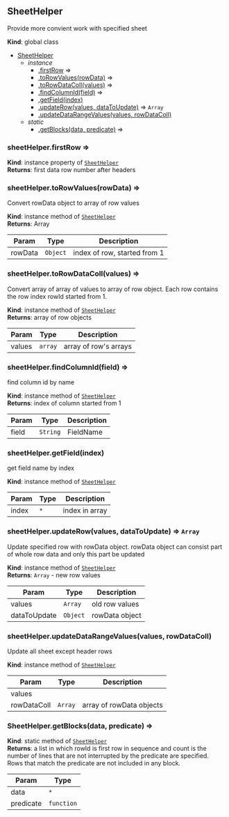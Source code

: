 <a name="SheetHelper"></a>

## SheetHelper
Provide more convient work with specified sheet

**Kind**: global class  

* [SheetHelper](#SheetHelper)
    * _instance_
        * [.firstRow](#SheetHelper+firstRow) ⇒
        * [.toRowValues(rowData)](#SheetHelper+toRowValues) ⇒
        * [.toRowDataColl(values)](#SheetHelper+toRowDataColl) ⇒
        * [.findColumnId(field)](#SheetHelper+findColumnId) ⇒
        * [.getField(index)](#SheetHelper+getField)
        * [.updateRow(values, dataToUpdate)](#SheetHelper+updateRow) ⇒ <code>Array</code>
        * [.updateDataRangeValues(values, rowDataColl)](#SheetHelper+updateDataRangeValues)
    * _static_
        * [.getBlocks(data, predicate)](#SheetHelper.getBlocks) ⇒

<a name="SheetHelper+firstRow"></a>

### sheetHelper.firstRow ⇒
**Kind**: instance property of [<code>SheetHelper</code>](#SheetHelper)  
**Returns**: first data row number after headers  
<a name="SheetHelper+toRowValues"></a>

### sheetHelper.toRowValues(rowData) ⇒
Convert rowData object to array of row values

**Kind**: instance method of [<code>SheetHelper</code>](#SheetHelper)  
**Returns**: Array  

| Param | Type | Description |
| --- | --- | --- |
| rowData | <code>Object</code> | index of row, started from 1 |

<a name="SheetHelper+toRowDataColl"></a>

### sheetHelper.toRowDataColl(values) ⇒
Convert array of array of values to array of row object.
Each row contains the row index rowId started from 1.

**Kind**: instance method of [<code>SheetHelper</code>](#SheetHelper)  
**Returns**: array of row objects  

| Param | Type | Description |
| --- | --- | --- |
| values | <code>array</code> | array of row's arrays |

<a name="SheetHelper+findColumnId"></a>

### sheetHelper.findColumnId(field) ⇒
find column id by name

**Kind**: instance method of [<code>SheetHelper</code>](#SheetHelper)  
**Returns**: index of column started from 1  

| Param | Type | Description |
| --- | --- | --- |
| field | <code>String</code> | FieldName |

<a name="SheetHelper+getField"></a>

### sheetHelper.getField(index)
get field name by index

**Kind**: instance method of [<code>SheetHelper</code>](#SheetHelper)  

| Param | Type | Description |
| --- | --- | --- |
| index | <code>\*</code> | index in array |

<a name="SheetHelper+updateRow"></a>

### sheetHelper.updateRow(values, dataToUpdate) ⇒ <code>Array</code>
Update specified row with rowData object.
rowData object can consist part of whole row data
and only this part be updated

**Kind**: instance method of [<code>SheetHelper</code>](#SheetHelper)  
**Returns**: <code>Array</code> - new row values  

| Param | Type | Description |
| --- | --- | --- |
| values | <code>Array</code> | old row values |
| dataToUpdate | <code>Object</code> | rowData object |

<a name="SheetHelper+updateDataRangeValues"></a>

### sheetHelper.updateDataRangeValues(values, rowDataColl)
Update all sheet except header rows

**Kind**: instance method of [<code>SheetHelper</code>](#SheetHelper)  

| Param | Type | Description |
| --- | --- | --- |
| values |  |  |
| rowDataColl | <code>Array</code> | array of rowData objects |

<a name="SheetHelper.getBlocks"></a>

### SheetHelper.getBlocks(data, predicate) ⇒
**Kind**: static method of [<code>SheetHelper</code>](#SheetHelper)  
**Returns**: a list in which rowId is first row in sequence
and count is the number of lines that are not interrupted by the predicate are
specified. Rows that match the predicate are not included in any block.  

| Param | Type |
| --- | --- |
| data | <code>\*</code> | 
| predicate | <code>function</code> | 

